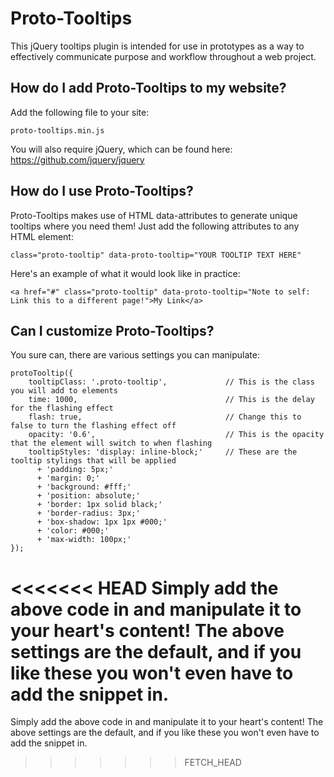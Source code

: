 # Proto-Tooltips

This jQuery tooltips plugin is intended for use in prototypes as a way to effectively communicate purpose and workflow throughout a web project.

## How do I add Proto-Tooltips to my website?

Add the following file to your site:

```
proto-tooltips.min.js
```
You will also require jQuery, which can be found here: https://github.com/jquery/jquery

## How do I use Proto-Tooltips?

Proto-Tooltips makes use of HTML data-attributes to generate unique tooltips where you need them! Just add the following attributes to any HTML element:

```
class="proto-tooltip" data-proto-tooltip="YOUR TOOLTIP TEXT HERE"
```

Here's an example of what it would look like in practice:

```
<a href="#" class="proto-tooltip" data-proto-tooltip="Note to self: Link this to a different page!">My Link</a>
```

## Can I customize Proto-Tooltips?

You sure can, there are various settings you can manipulate:

```
protoTooltip({
    tooltipClass: '.proto-tooltip',             // This is the class you will add to elements
    time: 1000,                                 // This is the delay for the flashing effect
    flash: true,                                // Change this to false to turn the flashing effect off
    opacity: '0.6',                             // This is the opacity that the element will switch to when flashing
    tooltipStyles: 'display: inline-block;'     // These are the tooltip stylings that will be applied
      + 'padding: 5px;'
      + 'margin: 0;'
      + 'background: #fff;'
      + 'position: absolute;'
      + 'border: 1px solid black;'
      + 'border-radius: 3px;'
      + 'box-shadow: 1px 1px #000;'
      + 'color: #000;'
      + 'max-width: 100px;'
});
```

<<<<<<< HEAD
Simply add the above code in and manipulate it to your heart's content! The above settings are the default, and if you like these you won't even have to add the snippet in.
=======
Simply add the above code in and manipulate it to your heart's content! The above settings are the default, and if you like these you won't even have to add the snippet in.
>>>>>>> FETCH_HEAD
